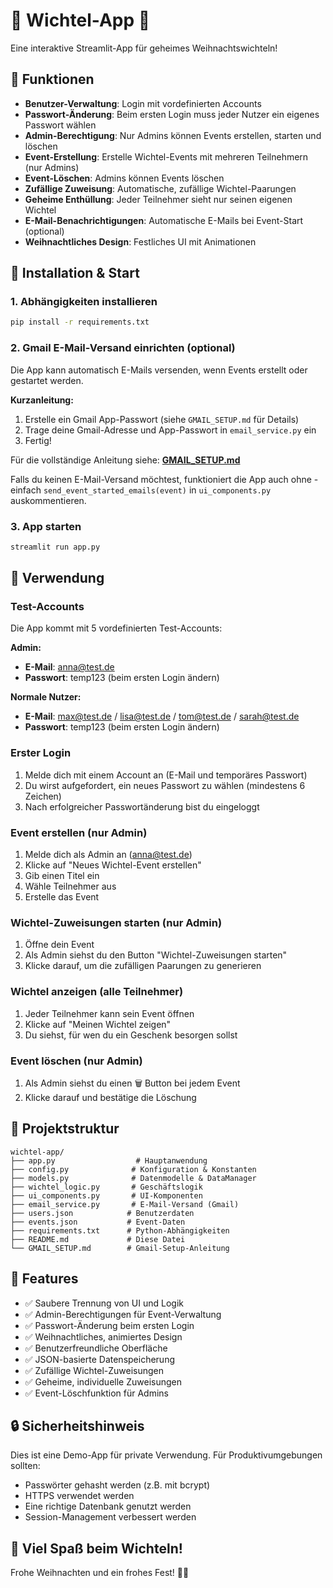# 🎄 Wichtel-App 🎅

Eine interaktive Streamlit-App für geheimes Weihnachtswichteln!

## 🎁 Funktionen

- **Benutzer-Verwaltung**: Login mit vordefinierten Accounts
- **Passwort-Änderung**: Beim ersten Login muss jeder Nutzer ein eigenes Passwort wählen
- **Admin-Berechtigung**: Nur Admins können Events erstellen, starten und löschen
- **Event-Erstellung**: Erstelle Wichtel-Events mit mehreren Teilnehmern (nur Admins)
- **Event-Löschen**: Admins können Events löschen
- **Zufällige Zuweisung**: Automatische, zufällige Wichtel-Paarungen
- **Geheime Enthüllung**: Jeder Teilnehmer sieht nur seinen eigenen Wichtel
- **E-Mail-Benachrichtigungen**: Automatische E-Mails bei Event-Start (optional)
- **Weihnachtliches Design**: Festliches UI mit Animationen

## 🚀 Installation & Start

### 1. Abhängigkeiten installieren

```bash
pip install -r requirements.txt
```

### 2. Gmail E-Mail-Versand einrichten (optional)

Die App kann automatisch E-Mails versenden, wenn Events erstellt oder gestartet werden.

**Kurzanleitung:**
1. Erstelle ein Gmail App-Passwort (siehe `GMAIL_SETUP.md` für Details)
2. Trage deine Gmail-Adresse und App-Passwort in `email_service.py` ein
3. Fertig!

Für die vollständige Anleitung siehe: **[GMAIL_SETUP.md](GMAIL_SETUP.md)**

Falls du keinen E-Mail-Versand möchtest, funktioniert die App auch ohne - einfach `send_event_started_emails(event)` in `ui_components.py` auskommentieren.

### 3. App starten

```bash
streamlit run app.py
```

## 📖 Verwendung

### Test-Accounts

Die App kommt mit 5 vordefinierten Test-Accounts:

**Admin:**
- **E-Mail**: anna@test.de
- **Passwort**: temp123 (beim ersten Login ändern)

**Normale Nutzer:**
- **E-Mail**: max@test.de / lisa@test.de / tom@test.de / sarah@test.de
- **Passwort**: temp123 (beim ersten Login ändern)

### Erster Login

1. Melde dich mit einem Account an (E-Mail und temporäres Passwort)
2. Du wirst aufgefordert, ein neues Passwort zu wählen (mindestens 6 Zeichen)
3. Nach erfolgreicher Passwortänderung bist du eingeloggt

### Event erstellen (nur Admin)

1. Melde dich als Admin an (anna@test.de)
2. Klicke auf "Neues Wichtel-Event erstellen"
3. Gib einen Titel ein
4. Wähle Teilnehmer aus
5. Erstelle das Event

### Wichtel-Zuweisungen starten (nur Admin)

1. Öffne dein Event
2. Als Admin siehst du den Button "Wichtel-Zuweisungen starten"
3. Klicke darauf, um die zufälligen Paarungen zu generieren

### Wichtel anzeigen (alle Teilnehmer)

1. Jeder Teilnehmer kann sein Event öffnen
2. Klicke auf "Meinen Wichtel zeigen"
3. Du siehst, für wen du ein Geschenk besorgen sollst

### Event löschen (nur Admin)

1. Als Admin siehst du einen 🗑️ Button bei jedem Event
2. Klicke darauf und bestätige die Löschung

## 📁 Projektstruktur

```
wichtel-app/
├── app.py                  # Hauptanwendung
├── config.py              # Konfiguration & Konstanten
├── models.py              # Datenmodelle & DataManager
├── wichtel_logic.py       # Geschäftslogik
├── ui_components.py       # UI-Komponenten
├── email_service.py       # E-Mail-Versand (Gmail)
├── users.json            # Benutzerdaten
├── events.json           # Event-Daten
├── requirements.txt      # Python-Abhängigkeiten
├── README.md             # Diese Datei
└── GMAIL_SETUP.md        # Gmail-Setup-Anleitung
```

## 🎨 Features

- ✅ Saubere Trennung von UI und Logik
- ✅ Admin-Berechtigungen für Event-Verwaltung
- ✅ Passwort-Änderung beim ersten Login
- ✅ Weihnachtliches, animiertes Design
- ✅ Benutzerfreundliche Oberfläche
- ✅ JSON-basierte Datenspeicherung
- ✅ Zufällige Wichtel-Zuweisungen
- ✅ Geheime, individuelle Zuweisungen
- ✅ Event-Löschfunktion für Admins

## 🔒 Sicherheitshinweis

Dies ist eine Demo-App für private Verwendung. Für Produktivumgebungen sollten:
- Passwörter gehasht werden (z.B. mit bcrypt)
- HTTPS verwendet werden
- Eine richtige Datenbank genutzt werden
- Session-Management verbessert werden

## 🎉 Viel Spaß beim Wichteln!

Frohe Weihnachten und ein frohes Fest! 🎄✨